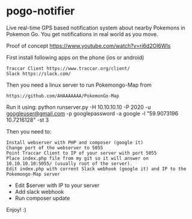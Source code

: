 # pogo-notifier
Live real-time GPS based notification system about nearby Pokemons in Pokemon Go. You get notifications in real world as you move.

Proof of concept
https://www.youtube.com/watch?v=ri6d2Ol6WIs

First install following apps on the phone (ios or android)

    Traccar Client https://www.traccar.org/client/
    Slack https://slack.com/

Then you need a linux server to run Pokemongo-Map from

    https://github.com/AHAAAAAAA/PokemonGo-Map

Run it using:
python runserver.py -H 10.10.10.10 -P 2020 -u googleuser@gmail.com -p googlepassword -a google -l "59.9073196 10.7216128" -st 3

Then you need to:

    Install webserver with PHP and composer (google it)
    Change port of the webserver to 5055
    Point Traccar Client to IP of your server with port 5055
    Place index.php file from my git so it will answer on 10.10.10.10:5055/ (usually root of the server).
    Edit index.php with corrent Slack webhook (google it) and IP to the Pokemongo-Map server
* Edit $server with IP to your server
* Add slack webhook
* Run composer update

Enjoy! :)
